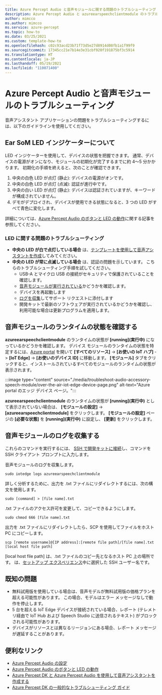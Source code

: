 ```yaml
---
title: Azure Percept Audio と音声モジュールに関する問題のトラブルシューティング
description: Azure Percept Audio と azureearspeechclientmodule のトラブルシューティングのヒントを得る
author: mimcco
ms.author: mimcco
ms.service: azure-percept
ms.topic: how-to
ms.date: 03/25/2021
ms.custom: template-how-to
ms.openlocfilehash: c02c93acd23b71f73d5e27d8914d08fb1a1f99f9
ms.sourcegitcommit: 17345cc21e7b14e3e31cbf920f191875bf3c5914
ms.translationtype: HT
ms.contentlocale: ja-JP
ms.lasthandoff: 05/19/2021
ms.locfileid: "110071400"
---
```

# <a name="azure-percept-audio-and-speech-module-troubleshooting"></a>Azure Percept Audio と音声モジュールのトラブルシューティング

音声アシスタント アプリケーションの問題をトラブルシューティングするには、以下のガイドラインを使用してください。

## <a name="understanding-ear-som-led-indicators"></a>Ear SoM LED インジケーターについて

LED インジケーターを使用して、デバイスの状態を把握できます。 通常、デバイスの電源がオンになり、モジュールの初期化が完了するまでに約 4～5 分かかります。 初期化の手順を終えると、次のことが確認できます。

1. 中央の白色 LED が点灯 (静止): デバイスの電源がオンです。
1. 中央の白色 LED が点灯 (点滅): 認証が進行中です。
1. 中央の白い LED が点灯 (静止): デバイスは認証されていますが、キーワードが構成されていません。
1. デモがデプロイされ、デバイスが使用できる状態になると、3 つの LED がすべて青色に変化します。

詳細については、[Azure Percept Audio のボタンと LED の動作](./audio-button-led-behavior.md)に関する記事を参照してください。

### <a name="troubleshooting-led-issues"></a>LED に関する問題のトラブルシューティング
- **中央の LED が白で点灯している場合** は、[テンプレートを使用して音声アシスタントを作成](./tutorial-no-code-speech.md)してみてください。
- **中央の LED が常に点滅している場合** は、認証の問題を示しています。 こちらのトラブルシューティング手順を試してください。
    - USB-A とマイクロ USB の接続がセキュリティで保護されていることを確認します。 
    - [音声モジュールが実行されている](./troubleshoot-audio-accessory-speech-module.md#checking-runtime-status-of-the-speech-module)かどうかを確認します。
    - デバイスを再起動します
    - [ログを収集](./troubleshoot-audio-accessory-speech-module.md#collecting-speech-module-logs)してサポート リクエストに添付します
    - 開発キットで最新のソフトウェアが実行されているかどうかを確認し、利用可能な場合は更新プログラムを適用します。

## <a name="checking-runtime-status-of-the-speech-module"></a>音声モジュールのランタイムの状態を確認する

**azureearspeechclientmodule** のランタイムの状態が **[running]\(実行中\)** になっているかどうかを確認します。 デバイス モジュールのランタイムの状態を特定するには、[Azure portal](https://portal.azure.com/) を開いて **[すべてのリソース]**  ->  **[お使いの IoT ハブ]**  ->  **[IoT Edge]**  ->  **[お使いのデバイス ID]** に移動します。 **[モジュール]** タブをクリックすると、インストールされているすべてのモジュールのランタイムの状態が表示されます。

:::image type="content" source="./media/troubleshoot-audio-accessory-speech-module/over-the-air-iot-edge-device-page.png" alt-text="Azure portal のエッジ デバイス ページ。":::

**azureearspeechclientmodule** のランタイムの状態が **[running]\(実行中\)** として表示されていない場合は、 **[モジュールの設定]**  ->  **[azureearspeechclientmodule]** をクリックします。 **[モジュールの設定]** ページの **[必要な状態]** を **[running]\(実行中\)** に設定し、 **[更新]** をクリックします。

## <a name="collecting-speech-module-logs"></a>音声モジュールのログを収集する

これらのコマンドを実行するには、 [SSH で開発キットに接続](./how-to-ssh-into-percept-dk.md)し、コマンドを SSH クライアント プロンプトに入力します。

音声モジュールのログを収集します。

```console
sudo iotedge logs azureearspeechclientmodule
```

詳しく分析するために、出力を .txt ファイルにリダイレクトするには、次の構文を使用します。

```console
sudo [command] > [file name].txt
```

.txt ファイルのアクセス許可を変更して、コピーできるようにします。

```console
sudo chmod 666 [file name].txt
```

出力を .txt ファイルにリダイレクトしたら、SCP を使用してファイルをホスト PC にコピーします。

```console
scp [remote username]@[IP address]:[remote file path]/[file name].txt [local host file path]
```

[local host file path] は、.txt ファイルのコピー先となるホスト PC 上の場所です。 <remote username> は、[セットアップ エクスペリエンス](./quickstart-percept-dk-set-up.md)中に選択した SSH ユーザー名です。

## <a name="known-issues"></a>既知の問題
- 無料試用版を使用している場合は、音声モデルが無料試用版の価格プランを超える可能性があります。 この場合、モデルはエラー メッセージなしで動作を停止します。
- 5 台を超える IoT Edge デバイスが接続されている場合、レポート (テレメトリ経由で IoT Hub および Speech Studio に送信されるテキスト) がブロックされる可能性があります。
- デバイスがリソースとは異なるリージョンにある場合、レポート メッセージが遅延することがあります。 

## <a name="useful-links"></a>便利なリンク
- [Azure Percept Audio の設定](./quickstart-percept-audio-setup.md)
- [Azure Percept Audio のボタンと LED の動作](./audio-button-led-behavior.md)
- [Azure Percept DK と Azure Percept Audio を使用して音声アシスタントを作成する](./tutorial-no-code-speech.md)
- [Azure Percept DK の一般的なトラブルシューティング ガイド](./troubleshoot-dev-kit.md)
